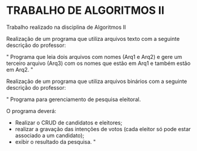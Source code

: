 # TRABALHO DE ALGORITMOS II
Trabalho realizado na disciplina de Algoritmos II

Realização de um programa que utiliza arquivos texto com a seguinte descrição do professor:

"
Programa que leia dois arquivos com nomes (Arq1 e
Arq2) e gere um terceiro arquivo (Arq3) com os
nomes que estão em Arq1 e também estão em Arq2.
"

Realização de um programa que utiliza arquivos binários com a seguinte descrição do professor:

"
Programa para gerenciamento de pesquisa eleitoral. 

O programa deverá: 
- Realizar o CRUD de candidatos e eleitores;
- realizar a gravação das intenções de votos (cada eleitor só pode estar associado a um candidato);
- exibir o resultado da pesquisa.
"
